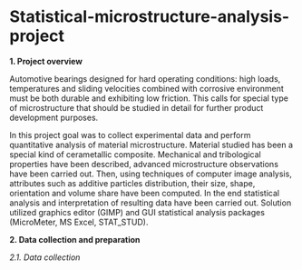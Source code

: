 # Statistical-microstructure-analysis-project

__1. Project overview__

Automotive bearings designed for hard operating conditions: high loads, temperatures and sliding velocities combined with corrosive environment must be both durable and exhibiting low friction. This calls for special type of microstructure that should be studied in detail for further product development purposes.

In this project goal was to collect experimental data and perform quantitative analysis of material microstructure. Material studied has been a special kind of cerametallic composite. Mechanical and tribological properties have been described, advanced microstructure observations have been carried out. Then, using techniques of computer image analysis, attributes such as additive particles distribution, their size, shape, orientation and volume share have been computed. In the end statistical analysis and interpretation of resulting data have been carried out. Solution utilized graphics editor (GIMP) and GUI statistical analysis packages (MicroMeter, MS Excel, STAT_STUD).

__2. Data collection and preparation__

_2.1. Data collection_

